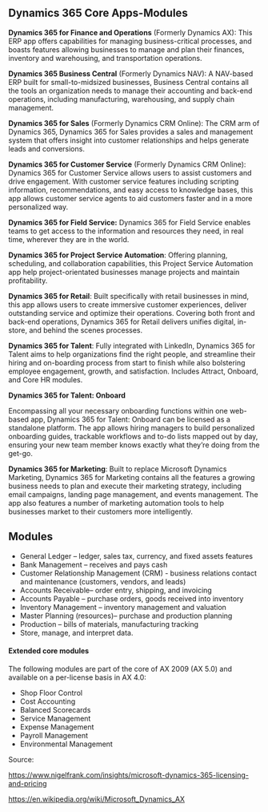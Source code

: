 ## Dynamics 365 Core Apps-Modules

**Dynamics 365 for Finance and Operations** (Formerly Dynamics AX): This ERP app offers capabilities for managing business-critical processes, and boasts features allowing businesses to manage and plan their finances, inventory and warehousing, and transportation operations.

**Dynamics 365 Business Central** (Formerly Dynamics NAV): A NAV-based ERP built for small-to-midsized businesses, Business Central contains all the tools an organization needs to manage their accounting and back-end operations, including manufacturing, warehousing, and supply chain management.

**Dynamics 365 for Sales** (Formerly Dynamics CRM Online): The CRM arm of Dynamics 365, Dynamics 365 for Sales provides a sales and management system that offers insight into customer relationships and helps generate leads and conversions.

**Dynamics 365 for Customer Service** (Formerly Dynamics CRM Online): Dynamics 365 for Customer Service allows users to assist customers and drive engagement. With customer service features including scripting information, recommendations, and easy access to knowledge bases, this app allows customer service agents to aid customers faster and in a more personalized way.

**Dynamics 365 for Field Service:** Dynamics 365 for Field Service enables teams to get access to the information and resources they need, in real time, wherever they are in the world.

**Dynamics 365 for Project Service Automation**: Offering planning, scheduling, and collaboration capabilities, this Project Service Automation app help project-orientated businesses manage projects and maintain profitability.

**Dynamics 365 for Retail**: Built specifically with retail businesses in mind, this app allows users to create immersive customer experiences, deliver outstanding service and optimize their operations. Covering both front and back-end operations, Dynamics 365 for Retail delivers unifies digital, in-store, and behind the scenes processes.

**Dynamics 365 for Talent**: Fully integrated with LinkedIn, Dynamics 365 for Talent aims to help organizations find the right people, and streamline their hiring and on-boarding process from start to finish while also bolstering employee engagement, growth, and satisfaction. Includes Attract, Onboard, and Core HR modules.

**Dynamics 365 for Talent: Onboard**

Encompassing all your necessary onboarding functions within one web-based app, Dynamics 365 for Talent: Onboard can be licensed as a standalone platform. The app allows hiring managers to build personalized onboarding guides, trackable workflows and to-do lists mapped out by day, ensuring your new team member knows exactly what they’re doing from the get-go.

**Dynamics 365 for Marketing**: Built to replace Microsoft Dynamics Marketing, Dynamics 365 for Marketing contains all the features a growing business needs to plan and execute their marketing strategy, including email campaigns, landing page management, and events management. The app also features a number of marketing automation tools to help businesses market to their customers more intelligently.



## Modules

- General Ledger		– ledger, sales tax, currency, and fixed assets features
- Bank Management  – receives and pays cash
- Customer Relationship Management (CRM)   - business relations contact and maintenance (customers, vendors, and leads)
- Accounts Receivable– order entry, shipping, and invoicing
- Accounts Payable – purchase orders, goods received into inventory
- Inventory Management – inventory management and valuation
- Master Planning (resources)– purchase and production planning
- Production – bills of materials, manufacturing tracking
- Store, manage, and interpret data.

#### Extended core modules

The following modules are part of the core of AX 2009 (AX 5.0) and available on a per-license basis in AX 4.0:

- Shop Floor Control
- Cost Accounting
- Balanced Scorecards
- Service Management
- Expense Management
- Payroll Management
- Environmental Management



Source:

https://www.nigelfrank.com/insights/microsoft-dynamics-365-licensing-and-pricing

https://en.wikipedia.org/wiki/Microsoft_Dynamics_AX
